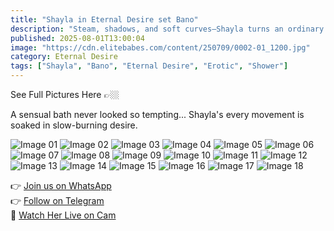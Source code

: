 ```yaml
---
title: "Shayla in Eternal Desire set Bano"
description: "Steam, shadows, and soft curves—Shayla turns an ordinary bath into a fantasy you won’t forget."
published: 2025-08-01T13:00:04
image: "https://cdn.elitebabes.com/content/250709/0002-01_1200.jpg"
category: Eternal Desire
tags: ["Shayla", "Bano", "Eternal Desire", "Erotic", "Shower"]
---
```


See Full Pictures Here 👉🏼

A sensual bath never looked so tempting... Shayla's every movement is soaked in slow-burning desire.

![Image 01](https://cdn.elitebabes.com/content/250709/0002-01_1200.jpg)
![Image 02](https://cdn.elitebabes.com/content/250709/0002-02_1200.jpg)
![Image 03](https://cdn.elitebabes.com/content/250709/0002-03_1200.jpg)
![Image 04](https://cdn.elitebabes.com/content/250709/0002-04_1200.jpg)
![Image 05](https://cdn.elitebabes.com/content/250709/0002-05_1200.jpg)
![Image 06](https://cdn.elitebabes.com/content/250709/0002-06_1200.jpg)
![Image 07](https://cdn.elitebabes.com/content/250709/0002-07_1200.jpg)
![Image 08](https://cdn.elitebabes.com/content/250709/0002-08_1200.jpg)
![Image 09](https://cdn.elitebabes.com/content/250709/0002-09_1200.jpg)
![Image 10](https://cdn.elitebabes.com/content/250709/0002-10_1200.jpg)
![Image 11](https://cdn.elitebabes.com/content/250709/0002-11_1200.jpg)
![Image 12](https://cdn.elitebabes.com/content/250709/0002-12_1200.jpg)
![Image 13](https://cdn.elitebabes.com/content/250709/0002-13_1200.jpg)
![Image 14](https://cdn.elitebabes.com/content/250709/0002-14_1200.jpg)
![Image 15](https://cdn.elitebabes.com/content/250709/0002-15_1200.jpg)
![Image 16](https://cdn.elitebabes.com/content/250709/0002-16_1200.jpg)
![Image 17](https://cdn.elitebabes.com/content/250709/0002-17_1200.jpg)
![Image 18](https://cdn.elitebabes.com/content/250709/0002-18_1200.jpg)

👉 [Join us on WhatsApp](https://redirecting-kappa.vercel.app/)  
👉 [Follow on Telegram](https://redirecting-kappa.vercel.app/)  
🔞 [Watch Her Live on Cam](https://redirecting-kappa.vercel.app/)
